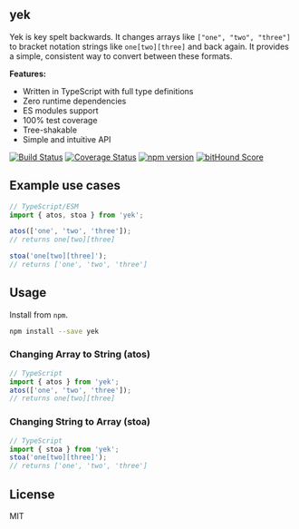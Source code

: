 ## yek

Yek is key spelt backwards. It changes arrays like `["one", "two", "three"]` to bracket notation strings like `one[two][three]` and back again. It provides a simple, consistent way to convert between these formats.

**Features:**
- Written in TypeScript with full type definitions
- Zero runtime dependencies
- ES modules support
- 100% test coverage
- Tree-shakable
- Simple and intuitive API

[![Build Status](https://travis-ci.org/kahwee/yek.svg?branch=main)](https://travis-ci.org/kahwee/yek) [![Coverage Status](https://coveralls.io/repos/kahwee/yek/badge.svg?branch=main)](https://coveralls.io/r/kahwee/yek?branch=main) [![npm version](https://badge.fury.io/js/yek.svg)](http://badge.fury.io/js/yek)
[![bitHound Score](https://www.bithound.io/github/kahwee/yek/badges/score.svg)](https://www.bithound.io/github/kahwee/yek)

## Example use cases

```ts
// TypeScript/ESM
import { atos, stoa } from 'yek';

atos(['one', 'two', 'three']);
// returns one[two][three]

stoa('one[two][three]');
// returns ['one', 'two', 'three']
```

## Usage
Install from `npm`.

```sh
npm install --save yek
```

### Changing Array to String (atos)

```ts
// TypeScript
import { atos } from 'yek';
atos(['one', 'two', 'three']);
// returns one[two][three]
```

### Changing String to Array (stoa)

```ts
// TypeScript
import { stoa } from 'yek';
stoa('one[two][three]');
// returns ['one', 'two', 'three']
```

## License

MIT
